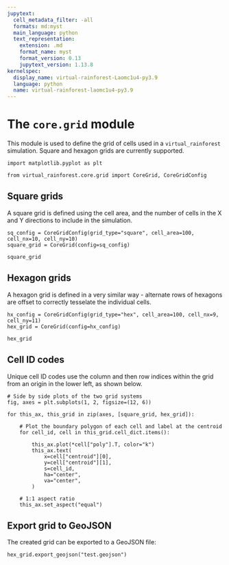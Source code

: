 ```yaml
---
jupytext:
  cell_metadata_filter: -all
  formats: md:myst
  main_language: python
  text_representation:
    extension: .md
    format_name: myst
    format_version: 0.13
    jupytext_version: 1.13.8
kernelspec:
  display_name: virtual-rainforest-Laomc1u4-py3.9
  language: python
  name: virtual-rainforest-laomc1u4-py3.9
---
```


# The `core.grid` module

This module is used to define the grid of cells used in a `virtual_rainforest`
simulation. Square and hexagon grids are currently supported.

```{code-cell}
import matplotlib.pyplot as plt

from virtual_rainforest.core.grid import CoreGrid, CoreGridConfig
```

## Square grids

A square grid is defined using the cell area, and the number of cells in the X and Y
directions to include in the simulation.

```{code-cell}
sq_config = CoreGridConfig(grid_type="square", cell_area=100, cell_nx=10, cell_ny=10)
square_grid = CoreGrid(config=sq_config)

square_grid
```

## Hexagon grids

A hexagon grid is defined in a very similar way - alternate rows of hexagons are offset
to correctly tesselate the individual cells.

```{code-cell}
hx_config = CoreGridConfig(grid_type="hex", cell_area=100, cell_nx=9, cell_ny=11)
hex_grid = CoreGrid(config=hx_config)

hex_grid
```

## Cell ID codes

Unique cell ID codes use the column and then row indices within the grid from an origin
in the lower left, as shown below.

```{code-cell}
# Side by side plots of the two grid systems
fig, axes = plt.subplots(1, 2, figsize=(12, 6))

for this_ax, this_grid in zip(axes, [square_grid, hex_grid]):

    # Plot the boundary polygon of each cell and label at the centroid
    for cell_id, cell in this_grid.cell_dict.items():

        this_ax.plot(*cell["poly"].T, color="k")
        this_ax.text(
            x=cell["centroid"][0],
            y=cell["centroid"][1],
            s=cell_id,
            ha="center",
            va="center",
        )

    # 1:1 aspect ratio
    this_ax.set_aspect("equal")
```

## Export grid to GeoJSON

The created grid can be exported to a GeoJSON file:

```{code-cell}
hex_grid.export_geojson("test.geojson")
```

